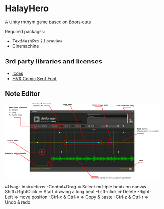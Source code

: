 # HalayHero
A Unity rhthym game based on [Boots-cuts](https://github.com/YuChaoGithub/boots-cuts)

Required packages:
 - TextMeshPro 2.1 preview
 - Cinemachine

## 3rd party libraries and licenses
- [Icons](https://icons8.com/icon/pack/free-icons/plasticine)
- [HVD Comic Serif Font](https://www.dafont.com/hvd-comic-serif.font)

## Note Editor
![](NoteEditor/help.png?raw=true)

#Usage instructions
-Control+Drag => Select multiple beats on canvas
-Shift+RightClick => Start drawing a long beat
-Left-click => Delete
-Right-Left => move position
-Ctrl-c & Ctrl-v => Copy & paste
-Ctrl-z & Ctrl-r => Undo & redo